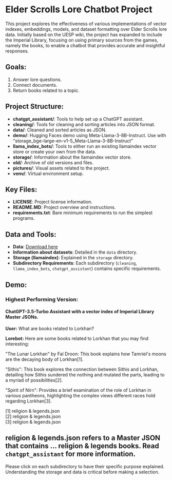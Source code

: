 

# Elder Scrolls Lore Chatbot Project

This project explores the effectiveness of various implementations of vector indexes, embeddings, models, and dataset formatting over Elder Scrolls lore data. Initially based on the UESP wiki, the project has expanded to include the Imperial Library, focusing on using primary sources from the games, namely the books, to enable a chatbot that provides accurate and insightful responses.

## Goals:
1. Answer lore questions.
2. Connect documents.
3. Return books related to a topic.

## Project Structure:
- **chatgpt_assistant/**: Tools to help set up a ChatGPT assistant.
- **cleaning/**: Tools for cleaning and sorting articles into JSON format.
- **data/**: Cleaned and sorted articles as JSON.
- **demo/**: Hugging Faces demo using Meta-Llama-3-8B-Instruct. Use with "storage_bge-large-en-v1-5_Meta-Llama-3-8B-Instruct"
- **llama_index_bots/**: Tools to either run an existing llamaindex vector store or create your own from the data.
- **storage/**: Information about the llamaindex vector store.
- **old/**: Archive of old versions and files.
- **pictures/**: Visual assets related to the project.
- **venv/**: Virtual environment setup.

## Key Files:
- **LICENSE**: Project license information.
- **README.MD**: Project overview and instructions.
- **requirements.txt**: Bare minimum requirements to run the simplest programs.

## Data and Tools:
- **Data**: [Download here](https://www.mediafire.com/folder/wljfkqy6kxcpu/elderscrolls_lore_bot)
- **Information about datasets**: Detailed in the `data` directory.
- **Storage (llamaindex)**: Explained in the `storage` directory.
- **Subdirectory Requirements**: Each subdirectory (`cleaning`, `llama_index_bots`, `chatgpt_assistant`) contains specific requirements.

## Demo:
### Highest Performing Version:
#### ChatGPT-3.5-Turbo Assistant with a vector index of Imperial Library Master JSONs.

**User:** What are books related to Lorkhan?

**Lorebot:**
Here are some books related to Lorkhan that you may find interesting:

"The Lunar Lorkhan" by Fal Droon: This book explains how Tamriel's moons are the decaying body of Lorkhan[1].

"Sithis": This book explores the connection between Sithis and Lorkhan, detailing how Sithis sundered the nothing and mutated the parts, leading to a myriad of possibilities[2].

"Spirit of Nirn": Provides a brief examination of the role of Lorkhan in various pantheons, highlighting the complex views different races hold regarding Lorkhan[3].

[1] religion & legends.json  
[2] religion & legends.json  
[3] religion & legends.json

religion & legends.json refers to a Master JSON that contains ... religion & legends books. Read `chatgpt_assistant` for more information.
---

Please click on each subdirectory to have their specific purpose explained. Understanding the storage and data is critical before making a selection.
